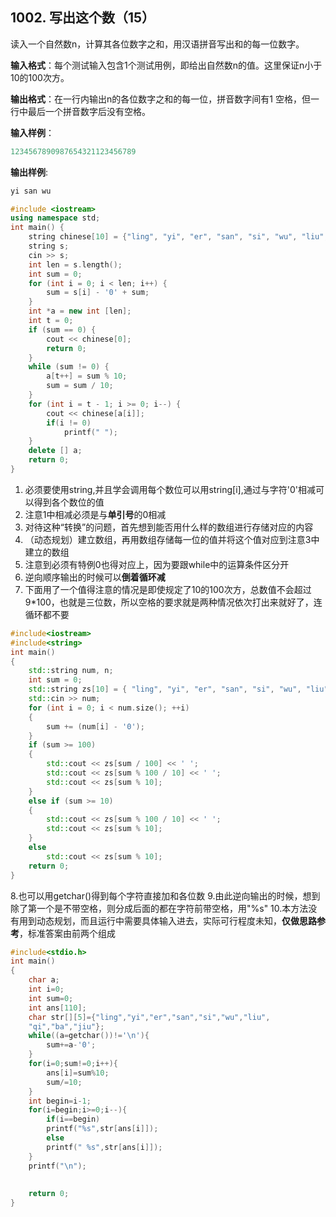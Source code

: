 ## 1002. 写出这个数（15）
读入一个自然数n，计算其各位数字之和，用汉语拼音写出和的每一位数字。

**输入格式**：每个测试输入包含1个测试用例，即给出自然数n的值。这里保证n小于10的100次方。

**输出格式**：在一行内输出n的各位数字之和的每一位，拼音数字间有1 空格，但一行中最后一个拼音数字后没有空格。

**输入样例**：


``` c++
1234567890987654321123456789
```

**输出样例**:

```c++
yi san wu
```


```c++
#include <iostream>
using namespace std;
int main() {
    string chinese[10] = {"ling", "yi", "er", "san", "si", "wu", "liu", "qi", "ba", "jiu"};
    string s;
    cin >> s;
    int len = s.length();
    int sum = 0;
    for (int i = 0; i < len; i++) {
        sum = s[i] - '0' + sum;
    }
    int *a = new int [len];
    int t = 0;
    if (sum == 0) {
        cout << chinese[0];
        return 0;
    }
    while (sum != 0) {
        a[t++] = sum % 10;
        sum = sum / 10;
    }
    for (int i = t - 1; i >= 0; i--) {
        cout << chinese[a[i]];
        if(i != 0)
            printf(" ");
    }
    delete [] a;
    return 0;
}

```
1. 必须要使用string,并且学会调用每个数位可以用string[i],通过与字符'0'相减可以得到各个数位的值
2. 注意1中相减必须是与**单引号**的0相减
3. 对待这种“转换”的问题，首先想到能否用什么样的数组进行存储对应的内容
4. （动态规划）建立数组，再用数组存储每一位的值并将这个值对应到注意3中建立的数组
5. 注意到必须有特例0也得对应上，因为要跟while中的运算条件区分开
6. 逆向顺序输出的时候可以**倒着循环减**
7. 下面用了一个值得注意的情况是即使规定了10的100次方，总数值不会超过9*100，也就是三位数，所以空格的要求就是两种情况依次打出来就好了，连循环都不要

```c++
#include<iostream>
#include<string>
int main()
{
	std::string num, n;
	int sum = 0;
	std::string zs[10] = { "ling", "yi", "er", "san", "si", "wu", "liu", "qi", "ba", "jiu" };
	std::cin >> num;
	for (int i = 0; i < num.size(); ++i)
	{
		sum += (num[i] - '0');
	}
	if (sum >= 100)
	{
		std::cout << zs[sum / 100] << ' ';
		std::cout << zs[sum % 100 / 10] << ' ';
		std::cout << zs[sum % 10];
	}
	else if (sum >= 10)
	{
		std::cout << zs[sum % 100 / 10] << ' ';
		std::cout << zs[sum % 10];
	}
	else
		std::cout << zs[sum % 10];
	return 0;
}

```
8.也可以用getchar()得到每个字符直接加和各位数
9.由此逆向输出的时候，想到除了第一个是不带空格，则分成后面的都在字符前带空格，用"%s"
10.本方法没有用到动态规划，而且运行中需要具体输入进去，实际可行程度未知，**仅做思路参考**，标准答案由前两个组成

```c++
#include<stdio.h>
int main()
{
    char a;
    int i=0;
    int sum=0;
    int ans[110];
    char str[][5]={"ling","yi","er","san","si","wu","liu",
    "qi","ba","jiu"};
    while((a=getchar())!='\n'){
        sum+=a-'0';
    }
    for(i=0;sum!=0;i++){
        ans[i]=sum%10;
        sum/=10;
    }
    int begin=i-1;
    for(i=begin;i>=0;i--){
        if(i==begin)
        printf("%s",str[ans[i]]);
        else
        printf(" %s",str[ans[i]]);
    }
    printf("\n");
    
    
    return 0;
}
```


